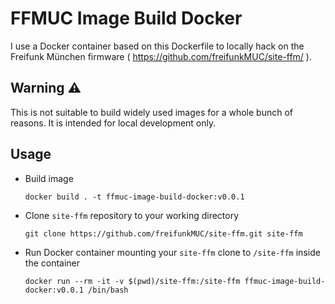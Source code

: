 FFMUC Image Build Docker
========================

I use a Docker container based on this Dockerfile to locally hack on the Freifunk München firmware ( https://github.com/freifunkMUC/site-ffm/ ).

## Warning ⚠️
This is not suitable to build widely used images for a whole bunch of reasons. It is intended for local development only.

## Usage
* Build image
  ```shell
  docker build . -t ffmuc-image-build-docker:v0.0.1
  ```
* Clone `site-ffm` repository to your working directory
  ```shell
  git clone https://github.com/freifunkMUC/site-ffm.git site-ffm
  ```
* Run Docker container mounting your `site-ffm` clone to `/site-ffm` inside the container
  ```shell
  docker run --rm -it -v $(pwd)/site-ffm:/site-ffm ffmuc-image-build-docker:v0.0.1 /bin/bash
  ```
